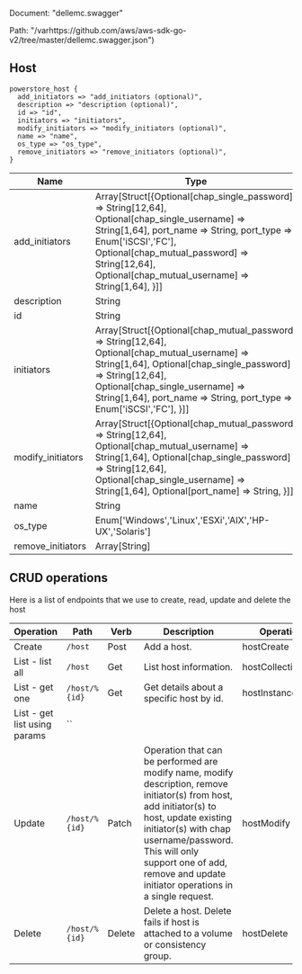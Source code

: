 Document: "dellemc.swagger"


Path: "/varhttps://github.com/aws/aws-sdk-go-v2/tree/master/dellemc.swagger.json")

## Host



```puppet
powerstore_host {
  add_initiators => "add_initiators (optional)",
  description => "description (optional)",
  id => "id",
  initiators => "initiators",
  modify_initiators => "modify_initiators (optional)",
  name => "name",
  os_type => "os_type",
  remove_initiators => "remove_initiators (optional)",
}
```

| Name        | Type           | Required       |
| ------------- | ------------- | ------------- |
|add_initiators | Array[Struct[{Optional[chap_single_password] => String[12,64], Optional[chap_single_username] => String[1,64], port_name => String, port_type => Enum['iSCSI','FC'], Optional[chap_mutual_password] => String[12,64], Optional[chap_mutual_username] => String[1,64], }]] | false |
|description | String | false |
|id | String | true |
|initiators | Array[Struct[{Optional[chap_mutual_password] => String[12,64], Optional[chap_mutual_username] => String[1,64], Optional[chap_single_password] => String[12,64], Optional[chap_single_username] => String[1,64], port_name => String, port_type => Enum['iSCSI','FC'], }]] | true |
|modify_initiators | Array[Struct[{Optional[chap_mutual_password] => String[12,64], Optional[chap_mutual_username] => String[1,64], Optional[chap_single_password] => String[12,64], Optional[chap_single_username] => String[1,64], Optional[port_name] => String, }]] | false |
|name | String | true |
|os_type | Enum['Windows','Linux','ESXi','AIX','HP-UX','Solaris'] | true |
|remove_initiators | Array[String] | false |



## CRUD operations

Here is a list of endpoints that we use to create, read, update and delete the host

| Operation | Path | Verb | Description | OperationID |
| ------------- | ------------- | ------------- | ------------- | ------------- |
|Create|`/host`|Post|Add a host.|hostCreate|
|List - list all|`/host`|Get|List host information.|hostCollectionQuery|
|List - get one|`/host/%{id}`|Get|Get details about a specific host by id.|hostInstanceQuery|
|List - get list using params|``||||
|Update|`/host/%{id}`|Patch|Operation that can be performed are modify name, modify description, remove initiator(s) from host, add initiator(s) to host, update existing initiator(s) with chap username/password. This will only support one of add, remove and update initiator operations in a single request.|hostModify|
|Delete|`/host/%{id}`|Delete|Delete a host. Delete fails if host is attached to a volume or consistency group.|hostDelete|
